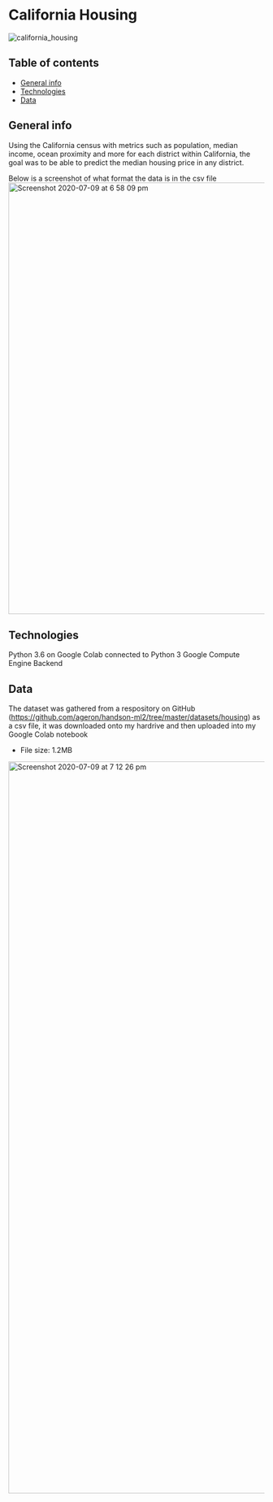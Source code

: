 # California Housing 

![california_housing](https://user-images.githubusercontent.com/48221355/87069009-65b65400-c20e-11ea-88ee-433dfd296962.jpg)


## Table of contents 
* [General info](#general-info)
* [Technologies](#technologies)
* [Data](#data)

## General info 
Using the California census with metrics such as population, median income, ocean proximity and more for each district within California, the goal was to be able to predict the median housing price in any district.  

Below is a screenshot of what format the data is in the csv file
<img width="849" alt="Screenshot 2020-07-09 at 6 58 09 pm" src="https://user-images.githubusercontent.com/48221355/87074181-68b54280-c216-11ea-8827-cf55eadf7abe.png">

## Technologies 
Python 3.6 on Google Colab connected to Python 3 Google Compute Engine Backend 

## Data 
The dataset was gathered from a respository on GitHub (https://github.com/ageron/handson-ml2/tree/master/datasets/housing) as a csv file, it was downloaded onto my hardrive and then uploaded into my Google Colab notebook
* File size: 1.2MB

<img width="1440" alt="Screenshot 2020-07-09 at 7 12 26 pm" src="https://user-images.githubusercontent.com/48221355/87075498-5b00bc80-c218-11ea-99f1-07ceb6cf9584.png">
